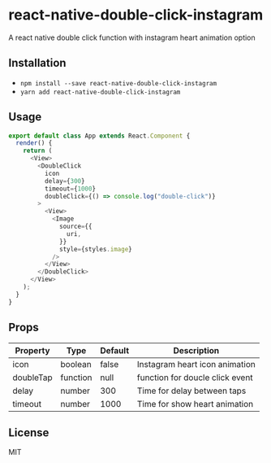 # react-native-double-click-instagram

A react native double click function with instagram heart animation option

## Installation

- `npm install --save react-native-double-click-instagram`
- `yarn add react-native-double-click-instagram`

## Usage

```js
export default class App extends React.Component {
  render() {
    return (
      <View>
        <DoubleClick
          icon
          delay={300}
          timeout={1000}
          doubleClick={() => console.log("double-click")}
        >
          <View>
            <Image
              source={{
                uri,
              }}
              style={styles.image}
            />
          </View>
        </DoubleClick>
      </View>
    );
  }
}
```

## Props

| Property  | Type     | Default | Description                     |
| --------- | -------- | ------- | ------------------------------- |
| icon      | boolean  | false   | Instagram heart icon animation  |
| doubleTap | function | null    | function for doucle click event |
| delay     | number   | 300     | Time for delay between taps     |
| timeout   | number   | 1000    | Time for show heart animation   |

## License

MIT
